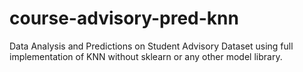 # course-advisory-pred-knn

Data Analysis and Predictions on Student Advisory Dataset using full implementation of KNN without sklearn or any other model library.
